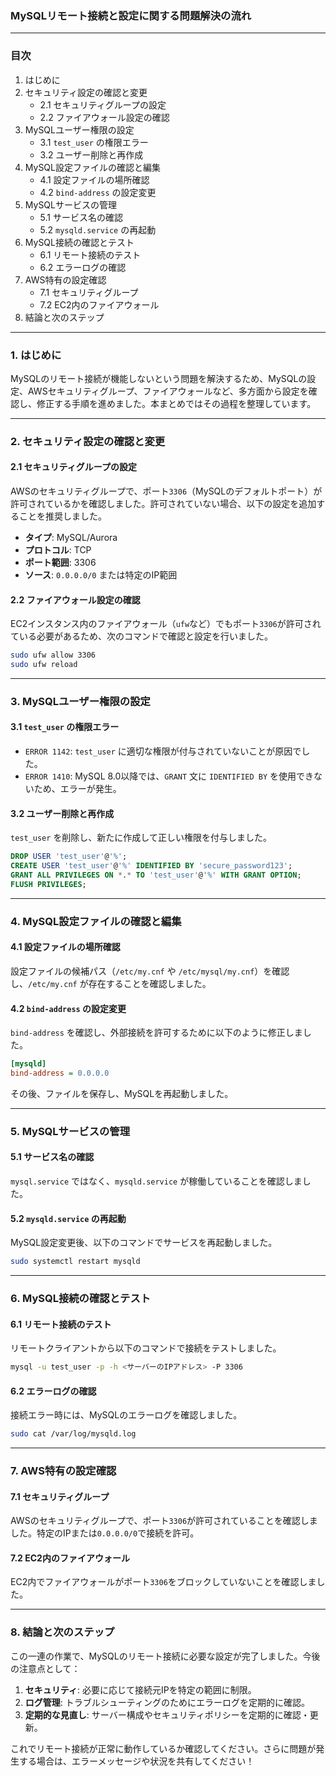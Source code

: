 ### **MySQLリモート接続と設定に関する問題解決の流れ**

---

### **目次**
1. はじめに
2. セキュリティ設定の確認と変更
   - 2.1 セキュリティグループの設定
   - 2.2 ファイアウォール設定の確認
3. MySQLユーザー権限の設定
   - 3.1 `test_user` の権限エラー
   - 3.2 ユーザー削除と再作成
4. MySQL設定ファイルの確認と編集
   - 4.1 設定ファイルの場所確認
   - 4.2 `bind-address` の設定変更
5. MySQLサービスの管理
   - 5.1 サービス名の確認
   - 5.2 `mysqld.service` の再起動
6. MySQL接続の確認とテスト
   - 6.1 リモート接続のテスト
   - 6.2 エラーログの確認
7. AWS特有の設定確認
   - 7.1 セキュリティグループ
   - 7.2 EC2内のファイアウォール
8. 結論と次のステップ

---

### **1. はじめに**
MySQLのリモート接続が機能しないという問題を解決するため、MySQLの設定、AWSセキュリティグループ、ファイアウォールなど、多方面から設定を確認し、修正する手順を進めました。本まとめではその過程を整理しています。

---

### **2. セキュリティ設定の確認と変更**

#### **2.1 セキュリティグループの設定**
AWSのセキュリティグループで、ポート`3306`（MySQLのデフォルトポート）が許可されているかを確認しました。許可されていない場合、以下の設定を追加することを推奨しました。

- **タイプ**: MySQL/Aurora
- **プロトコル**: TCP
- **ポート範囲**: 3306
- **ソース**: `0.0.0.0/0` または特定のIP範囲

#### **2.2 ファイアウォール設定の確認**
EC2インスタンス内のファイアウォール（`ufw`など）でもポート`3306`が許可されている必要があるため、次のコマンドで確認と設定を行いました。

```bash
sudo ufw allow 3306
sudo ufw reload
```

---

### **3. MySQLユーザー権限の設定**

#### **3.1 `test_user` の権限エラー**
- `ERROR 1142`: `test_user` に適切な権限が付与されていないことが原因でした。
- `ERROR 1410`: MySQL 8.0以降では、`GRANT` 文に `IDENTIFIED BY` を使用できないため、エラーが発生。

#### **3.2 ユーザー削除と再作成**
`test_user` を削除し、新たに作成して正しい権限を付与しました。

```sql
DROP USER 'test_user'@'%';
CREATE USER 'test_user'@'%' IDENTIFIED BY 'secure_password123';
GRANT ALL PRIVILEGES ON *.* TO 'test_user'@'%' WITH GRANT OPTION;
FLUSH PRIVILEGES;
```

---

### **4. MySQL設定ファイルの確認と編集**

#### **4.1 設定ファイルの場所確認**
設定ファイルの候補パス（`/etc/my.cnf` や `/etc/mysql/my.cnf`）を確認し、`/etc/my.cnf` が存在することを確認しました。

#### **4.2 `bind-address` の設定変更**
`bind-address` を確認し、外部接続を許可するために以下のように修正しました。

```ini
[mysqld]
bind-address = 0.0.0.0
```

その後、ファイルを保存し、MySQLを再起動しました。

---

### **5. MySQLサービスの管理**

#### **5.1 サービス名の確認**
`mysql.service` ではなく、`mysqld.service` が稼働していることを確認しました。

#### **5.2 `mysqld.service` の再起動**
MySQL設定変更後、以下のコマンドでサービスを再起動しました。

```bash
sudo systemctl restart mysqld
```

---

### **6. MySQL接続の確認とテスト**

#### **6.1 リモート接続のテスト**
リモートクライアントから以下のコマンドで接続をテストしました。

```bash
mysql -u test_user -p -h <サーバーのIPアドレス> -P 3306
```

#### **6.2 エラーログの確認**
接続エラー時には、MySQLのエラーログを確認しました。

```bash
sudo cat /var/log/mysqld.log
```

---

### **7. AWS特有の設定確認**

#### **7.1 セキュリティグループ**
AWSのセキュリティグループで、ポート`3306`が許可されていることを確認しました。特定のIPまたは`0.0.0.0/0`で接続を許可。

#### **7.2 EC2内のファイアウォール**
EC2内でファイアウォールがポート`3306`をブロックしていないことを確認しました。

---

### **8. 結論と次のステップ**

この一連の作業で、MySQLのリモート接続に必要な設定が完了しました。今後の注意点として：

1. **セキュリティ**: 必要に応じて接続元IPを特定の範囲に制限。
2. **ログ管理**: トラブルシューティングのためにエラーログを定期的に確認。
3. **定期的な見直し**: サーバー構成やセキュリティポリシーを定期的に確認・更新。

これでリモート接続が正常に動作しているか確認してください。さらに問題が発生する場合は、エラーメッセージや状況を共有してください！